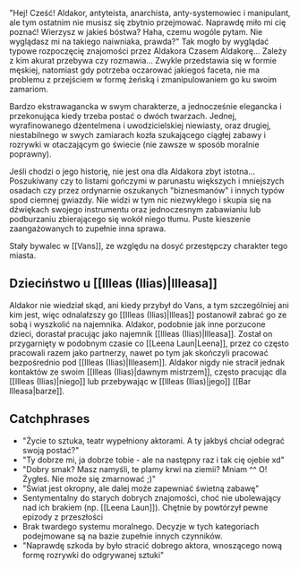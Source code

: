 "Hej! Cześć! Aldakor, antyteista, anarchista, anty-systemowiec i manipulant, ale tym ostatnim nie musisz się zbytnio przejmować. Naprawdę miło mi cię poznać! Wierzysz w jakieś bóstwa? Haha, czemu wogóle pytam. Nie wyglądasz mi na takiego naiwniaka, prawda?"
Tak mogło by wyglądać typowe rozpoczęcię znajomości przez Aldakora Czasem Aldakorę... Zależy z kim akurat  przebywa czy rozmawia... Zwykle przedstawia się w formie męskiej, natomiast gdy potrzeba oczarować jakiegoś faceta, nie ma problemu z przejściem w formę żeńską i zmanipulowaniem go ku swoim zamariom.

Bardzo ekstrawagancka w swym charakterze, a jednocześnie elegancka i przekonująca kiedy trzeba postać o dwóch twarzach. Jednej, wyrafinowanego dżentelmena i uwodzicielskiej niewiasty, oraz drugiej, niestabilnego w swych zamiarach kozła szukającego ciągłej zabawy i rozrywki w otaczającym go świecie (nie zawsze w sposób moralnie poprawny).

Jeśli chodzi o jego historię, nie jest ona dla Aldakora zbyt istotna...
Poszukiwany czy to listami gończymi w parunastu większych i mniejszych osadach czy przez ordynarnie oszukanych "biznesmanów" i innych typów spod ciemnej gwiazdy.
Nie widzi w tym nic niezwykłego i skupia się na dźwiękach swojego instrumentu oraz jednoczesnym zabawianiu lub podburzaniu zbierającego się wokół niego tłumu. Puste kieszenie zaangażowanych to zupełnie inna sprawa.

Stały bywalec w [[Vans]], ze względu na dosyć przestępczy charakter tego miasta.

## Dzieciństwo u [[Illeas (Ilias)|Illeasa]]
Aldakor nie wiedział skąd, ani kiedy przybył do Vans, a tym szczególniej ani kim jest, więc odnalałzszy go [[Illeas (Ilias)|Illeas]] postanowił zabrać go ze sobą i wyszkolić na najemnika. Aldakor, podobnie jak inne porzucone dzieci, dorastał pracując jako najemnik [[Illeas (Ilias)|Illeasa]]. Został on przygarnięty w podobnym czasie co [[Leena Laun|Leena]], przez co często pracowali razem jako partnerzy, nawet po tym jak skończyli pracować bezpośrednio pod [[Illeas (Ilias)|Illeasem]]. Aldakor nigdy nie stracił jednak kontaktów ze swoim [[Illeas (Ilias)|dawnym mistrzem]], często pracując dla [[Illeas (Ilias)|niego]] lub przebywając w [[Illeas (Ilias)|jego]] [[Bar Illeasa|barze]].

## Catchphrases
- "Życie to sztuka, teatr wypełniony aktorami. A ty jakbyś chciał odegrać swoją postać?"
- "Ty dobrze mi, ja dobrze tobie - ale na następny raz i tak cię ojebie xd"
- "Dobry smak? Masz namyśli, te plamy krwi na ziemii? Mniam ^^ O! Żygłeś. Nie może się zmarnować ;)"
- "Świat jest okropny, ale dalej może zapewniać świetną zabawę"
- Sentymentalny do starych dobrych znajomości, choć nie ubolewający nad ich brakiem (np. [[Leena Laun]]). Chętnie by powtórzył pewne epizody z przeszłości
- Brak twardego systemu moralnego. Decyzje w tych kategoriach podejmowane są na bazie zupełnie innych czynników.
- "Naprawdę szkoda by było stracić dobrego aktora, wnoszącego nową formę rozrywki do odgrywanej sztuki"